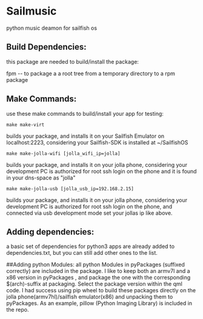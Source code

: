 Sailmusic
==============

python music deamon for sailfish os

Build Dependencies:
------------------
this package are needed to build/install the package:

fpm -- to package a a root tree from a temporary directory to a rpm package

## Make Commands:
use these make commands to build/install your app for testing:

`make make-virt`

builds your package, and installs it on your Sailfish Emulator on localhost:2223, considering your Sailfish-SDK is installed at ~/SailfishOS

`make make-jolla-wifi [jolla_wifi_ip=jolla]`

builds your package, and installs it on your jolla phone, considering your development PC is authorized for root ssh login on the phone and it is found in your dns-space as "jolla"

`make make-jolla-usb [jolla_usb_ip=192.168.2.15]`

builds your package, and installs it on your jolla phone, considering your development PC is authorized for root ssh login on the phone, and connected via usb development mode set your jollas ip like above.


## Adding dependencies:
a basic set of dependencies for python3 apps are already added to dependencies.txt, but you can still add other ones to the list.

##Adding python Modules:
all python Modules in pyPackages (suffixed correctly) are included in the package. 
I like to keep both an armv7l and a x86 version in pyPackages , and package the one with the corresponding $(arch)-suffix at packaging. Select the package version within the qml code. I had success using pip wheel to build these packages directly on the jolla phone(armv7hl)/sailfish emulator(x86) and unpacking them to pyPackages. As an example, pillow (Python Imaging Library) is included in the repo.
